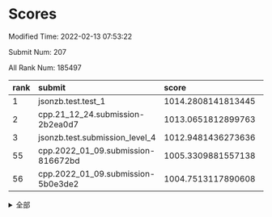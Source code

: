 # Scores

Modified Time: 2022-02-13 07:53:22

Submit Num: 207

All Rank Num: 185497

| rank |               submit               |       score        |       sigma        | pk_num |
| :--- | :--------------------------------- | :----------------- | :----------------- | :----- |
| 1    | jsonzb.test.test_1                 | 1014.2808141813445 | 0.8456655342943011 | 3584   |
| 2    | cpp.21_12_24.submission-2b2ea0d7   | 1013.0651812899763 | 0.8065457869020571 | 3586   |
| 3    | jsonzb.test.submission_level_4     | 1012.9481436273636 | 0.794181109198224  | 3583   |
| 55   | cpp.2022_01_09.submission-816672bd | 1005.3309881557138 | 0.7030592640750726 | 3586   |
| 56   | cpp.2022_01_09.submission-5b0e3de2 | 1004.7513117890608 | 0.7189148400334094 | 3583   |


<details>
<summary>全部</summary>

| rank |                 submit                 |       score        |       sigma        | pk_num |
| :--- | :------------------------------------- | :----------------- | :----------------- | :----- |
| 1    | jsonzb.test.test_1                     | 1014.2808141813445 | 0.8456655342943011 | 3584   |
| 2    | cpp.21_12_24.submission-2b2ea0d7       | 1013.0651812899763 | 0.8065457869020571 | 3586   |
| 3    | jsonzb.test.submission_level_4         | 1012.9481436273636 | 0.794181109198224  | 3583   |
| 4    | gobigger.level_3.submission_level_3_40 | 1011.0255452591307 | 0.7565630635868702 | 3588   |
| 5    | gobigger.level_3.submission_level_3_4  | 1010.9853151672254 | 0.7794895644494536 | 3590   |
| 6    | gobigger.level_3.submission_level_3_7  | 1010.9455953162986 | 0.7548560844233062 | 3586   |
| 7    | gobigger.level_3.submission_level_3_21 | 1010.8277699511651 | 0.741963264302729  | 3586   |
| 8    | gobigger.level_3.submission_level_3_5  | 1010.8077830625659 | 0.7662515036877765 | 3585   |
| 9    | gobigger.level_3.submission_level_3_2  | 1010.8035463356701 | 0.772492605766164  | 3587   |
| 10   | gobigger.level_3.submission_level_3_46 | 1010.7603290593855 | 0.76627282376802   | 3591   |
| 11   | gobigger.level_3.submission_level_3_14 | 1010.6947730759413 | 0.7429867678826517 | 3585   |
| 12   | gobigger.level_3.submission_level_3_42 | 1010.6592916813396 | 0.7625647690278956 | 3583   |
| 13   | gobigger.level_3.submission_level_3_28 | 1010.5437747371446 | 0.7610729296822106 | 3584   |
| 14   | gobigger.level_3.submission_level_3_24 | 1010.4506848935673 | 0.7534611910851565 | 3586   |
| 15   | gobigger.level_3.submission_level_3_49 | 1010.4242389068454 | 0.7573958748108626 | 3586   |
| 16   | gobigger.level_3.submission_level_3_37 | 1010.422342786543  | 0.7539163099795371 | 3582   |
| 17   | gobigger.level_3.submission_level_3_1  | 1010.405704086806  | 0.766348819522075  | 3588   |
| 18   | gobigger.level_3.submission_level_3_16 | 1010.3516396861486 | 0.7624458631488019 | 3586   |
| 19   | gobigger.level_3.submission_level_3_29 | 1010.2933814752666 | 0.7704055575130687 | 3584   |
| 20   | gobigger.level_3.submission_level_3_41 | 1010.2066104551985 | 0.749561669514405  | 3585   |
| 21   | gobigger.level_3.submission_level_3_8  | 1010.1906073435401 | 0.7492926034037174 | 3584   |
| 22   | gobigger.level_3.submission_level_3_38 | 1010.1855837215746 | 0.7782692299103966 | 3586   |
| 23   | gobigger.level_3.submission_level_3_30 | 1010.1203879409337 | 0.755925777829483  | 3587   |
| 24   | gobigger.level_3.submission_level_3_36 | 1010.1109924325887 | 0.7632725365590183 | 3580   |
| 25   | gobigger.level_3.submission_level_3_9  | 1010.0571285018158 | 0.7580896571542175 | 3584   |
| 26   | gobigger.level_3.submission_level_3_12 | 1009.949006026713  | 0.7541223625046121 | 3585   |
| 27   | gobigger.level_3.submission_level_3_35 | 1009.9020480111523 | 0.7531723373353327 | 3585   |
| 28   | gobigger.level_3.submission_level_3_44 | 1009.8739161619219 | 0.7423098858928792 | 3585   |
| 29   | gobigger.level_3.submission_level_3_13 | 1009.8693144681519 | 0.7687349009281172 | 3586   |
| 30   | gobigger.level_3.submission_level_3_33 | 1009.7954209481406 | 0.7591045712986506 | 3579   |
| 31   | gobigger.level_3.submission_level_3_43 | 1009.7236319193989 | 0.7495358584422038 | 3592   |
| 32   | gobigger.level_3.submission_level_3_6  | 1009.7083122870347 | 0.7608063058590759 | 3586   |
| 33   | gobigger.level_3.submission_level_3_34 | 1009.6573568190066 | 0.7669436096347414 | 3582   |
| 34   | gobigger.level_3.submission_level_3_18 | 1009.638716451213  | 0.7401065107922913 | 3585   |
| 35   | gobigger.level_3.submission_level_3_11 | 1009.5819131240372 | 0.743136285637248  | 3593   |
| 36   | gobigger.level_3.submission_level_3_25 | 1009.5715498975268 | 0.7397234311477772 | 3584   |
| 37   | gobigger.level_3.submission_level_3_32 | 1009.5674414459157 | 0.7422314928420476 | 3586   |
| 38   | gobigger.level_3.submission_level_3_26 | 1009.540865563027  | 0.7548297240394839 | 3583   |
| 39   | gobigger.level_3.submission_level_3_15 | 1009.5166053533621 | 0.7594801249397963 | 3584   |
| 40   | gobigger.level_3.submission_level_3_22 | 1009.4484601471216 | 0.741119326925424  | 3583   |
| 41   | gobigger.level_3.submission_level_3_20 | 1009.3881430202955 | 0.7414175646491363 | 3586   |
| 42   | gobigger.level_3.submission_level_3_3  | 1009.3766897587135 | 0.745061816138626  | 3581   |
| 43   | gobigger.level_3.submission_level_3_39 | 1009.2653591497967 | 0.7449042362271295 | 3586   |
| 44   | gobigger.level_3.submission_level_3_0  | 1009.2586197420839 | 0.7666830788981848 | 3581   |
| 45   | gobigger.level_3.submission_level_3_19 | 1008.8620964051224 | 0.7413381570420031 | 3586   |
| 46   | gobigger.level_3.submission_level_3_31 | 1008.8469409724075 | 0.7435952390901672 | 3583   |
| 47   | gobigger.level_3.submission_level_3_45 | 1008.8355356761662 | 0.7501903361660462 | 3582   |
| 48   | gobigger.level_3.submission_level_3_23 | 1008.6209036368126 | 0.7455493574512437 | 3583   |
| 49   | gobigger.level_3.submission_level_3_17 | 1008.5609234626487 | 0.7326780801002568 | 3582   |
| 50   | gobigger.level_3.submission_level_3_27 | 1008.3952709839102 | 0.7325171874852029 | 3585   |
| 51   | gobigger.level_3.submission_level_3_47 | 1008.272639159841  | 0.7266416059804894 | 3591   |
| 52   | gobigger.level_3.submission_level_3_48 | 1008.0757287010152 | 0.7319618223025979 | 3587   |
| 53   | gobigger.level_3.submission_level_3_10 | 1007.2386845708579 | 0.7456543298824151 | 3585   |
| 54   | gobigger.level_1.submission_level_1_6  | 1005.3398392084518 | 0.7275072106521211 | 3590   |
| 55   | cpp.2022_01_09.submission-816672bd     | 1005.3309881557138 | 0.7030592640750726 | 3586   |
| 56   | cpp.2022_01_09.submission-5b0e3de2     | 1004.7513117890608 | 0.7189148400334094 | 3583   |
| 57   | gobigger.level_1.submission_level_1_43 | 1004.73932756821   | 0.715691772377494  | 3582   |
| 58   | gobigger.level_1.submission_level_1_15 | 1004.7074032981369 | 0.722879019161493  | 3591   |
| 59   | gobigger.level_1.submission_level_1_32 | 1004.6201807565491 | 0.7122483879047332 | 3586   |
| 60   | gobigger.level_1.submission_level_1_31 | 1004.4607288183315 | 0.7030692219334187 | 3582   |
| 61   | gobigger.level_1.submission_level_1_10 | 1004.2391085256909 | 0.720432442745502  | 3584   |
| 62   | gobigger.level_1.submission_level_1_37 | 1004.1913988788017 | 0.728581088316843  | 3589   |
| 63   | gobigger.level_1.submission_level_1_36 | 1004.1879485129813 | 0.7103138530629687 | 3588   |
| 64   | gobigger.level_1.submission_level_1_45 | 1004.1410724788982 | 0.7450989698745799 | 3581   |
| 65   | gobigger.level_1.submission_level_1_27 | 1004.1014632649674 | 0.722795800047388  | 3583   |
| 66   | gobigger.level_1.submission_level_1_13 | 1003.9917006464649 | 0.7187541213822866 | 3586   |
| 67   | gobigger.level_1.submission_level_1_8  | 1003.9296874787693 | 0.7092075349568695 | 3587   |
| 68   | gobigger.level_1.submission_level_1_35 | 1003.8711122639706 | 0.7169942230286966 | 3581   |
| 69   | gobigger.level_1.submission_level_1_41 | 1003.815036814157  | 0.7259140519269419 | 3583   |
| 70   | gobigger.level_1.submission_level_1_44 | 1003.7779686656655 | 0.7095750586919967 | 3583   |
| 71   | gobigger.level_1.submission_level_1_2  | 1003.6272884167337 | 0.71323165250198   | 3585   |
| 72   | gobigger.level_1.submission_level_1_23 | 1003.6247091989849 | 0.7275595800429361 | 3576   |
| 73   | gobigger.level_1.submission_level_1_29 | 1003.6075238213527 | 0.705455200461132  | 3589   |
| 74   | gobigger.level_1.submission_level_1_20 | 1003.6061565746998 | 0.7100586308102036 | 3583   |
| 75   | gobigger.level_1.submission_level_1_46 | 1003.3390061141382 | 0.7145249322178376 | 3586   |
| 76   | gobigger.level_1.submission_level_1_26 | 1003.3319085462392 | 0.7164306378817772 | 3585   |
| 77   | gobigger.level_1.submission_level_1_16 | 1003.2944834364463 | 0.7219010424061888 | 3582   |
| 78   | gobigger.level_1.submission_level_1_21 | 1003.2443481100657 | 0.707067291675739  | 3579   |
| 79   | gobigger.level_1.submission_level_1_42 | 1003.174459960744  | 0.7215776499029544 | 3580   |
| 80   | gobigger.level_1.submission_level_1_28 | 1003.073030847893  | 0.720000637905129  | 3579   |
| 81   | gobigger.level_1.submission_level_1_18 | 1003.0283226463647 | 0.7059504034322329 | 3580   |
| 82   | gobigger.level_1.submission_level_1_24 | 1002.9846907136024 | 0.7255574714029728 | 3587   |
| 83   | gobigger.level_1.submission_level_1_22 | 1002.9600217335145 | 0.7137130140055503 | 3588   |
| 84   | gobigger.level_1.submission_level_1_14 | 1002.9264555747774 | 0.7079505710813471 | 3579   |
| 85   | gobigger.level_1.submission_level_1_47 | 1002.9119764959241 | 0.7173215653941006 | 3588   |
| 86   | gobigger.level_1.submission_level_1_4  | 1002.8879494401584 | 0.7041363750647336 | 3584   |
| 87   | gobigger.level_1.submission_level_1_25 | 1002.7688535037103 | 0.7091079742843233 | 3584   |
| 88   | gobigger.level_1.submission_level_1_12 | 1002.7371554294765 | 0.7236875360191797 | 3589   |
| 89   | gobigger.level_1.submission_level_1_9  | 1002.688457996846  | 0.7175008168139965 | 3579   |
| 90   | gobigger.level_1.submission_level_1_11 | 1002.6769707449164 | 0.723931683054139  | 3582   |
| 91   | gobigger.level_1.submission_level_1_5  | 1002.5731806700232 | 0.7125406166125785 | 3586   |
| 92   | gobigger.level_1.submission_level_1_39 | 1002.5371708517213 | 0.7145513293362963 | 3578   |
| 93   | gobigger.level_1.submission_level_1_1  | 1002.5249990904797 | 0.7225277700359808 | 3585   |
| 94   | gobigger.level_1.submission_level_1_34 | 1002.4951305217331 | 0.7076896135129768 | 3585   |
| 95   | gobigger.level_1.submission_level_1_40 | 1002.4922504189475 | 0.714779198088168  | 3588   |
| 96   | gobigger.level_1.submission_level_1_3  | 1002.4771647712807 | 0.7147885990786151 | 3582   |
| 97   | gobigger.level_1.submission_level_1_0  | 1002.4559690805945 | 0.7167956646849565 | 3588   |
| 98   | gobigger.level_1.submission_level_1_33 | 1002.4273391450381 | 0.7089997858913923 | 3586   |
| 99   | gobigger.level_1.submission_level_1_49 | 1002.3736966665014 | 0.7126846227301366 | 3584   |
| 100  | gobigger.level_1.submission_level_1_30 | 1002.2258111188769 | 0.7241928711744839 | 3584   |
| 101  | gobigger.level_1.submission_level_1_17 | 1002.1588442408366 | 0.7115806335008912 | 3583   |
| 102  | gobigger.level_1.submission_level_1_19 | 1002.1204791278413 | 0.7190308410849762 | 3583   |
| 103  | gobigger.level_1.submission_level_1_7  | 1002.076369407364  | 0.7185528781551351 | 3583   |
| 104  | gobigger.level_1.submission_level_1_38 | 1001.9479343630918 | 0.7235534251616198 | 3579   |
| 105  | gobigger.level_1.submission_level_1_48 | 1001.7575890164277 | 0.7054131843103442 | 3583   |
| 106  | gobigger.random.submission_random_30   | 997.6338568490772  | 0.6999854383919798 | 3583   |
| 107  | gobigger.random.submission_random_34   | 996.9602278691518  | 0.7204711395728913 | 3582   |
| 108  | gobigger.random.submission_random_12   | 996.7987359226188  | 0.7138518538406362 | 3587   |
| 109  | gobigger.random.submission_random_29   | 996.7249162159184  | 0.7056344164958576 | 3590   |
| 110  | gobigger.random.submission_random_6    | 996.6954084944706  | 0.6963583462417562 | 3590   |
| 111  | gobigger.random.submission_random_44   | 996.6346062322151  | 0.7152206007781691 | 3586   |
| 112  | gobigger.random.submission_random_19   | 996.6214539779363  | 0.7021832420067885 | 3581   |
| 113  | gobigger.random.submission_random_48   | 996.4649986773562  | 0.6985615747963051 | 3588   |
| 114  | gobigger.random.submission_random_42   | 996.4324587957559  | 0.7105508966775765 | 3589   |
| 115  | gobigger.random.submission_random_38   | 996.425112626774   | 0.7157082846116679 | 3588   |
| 116  | gobigger.random.submission_random_41   | 996.4215755924521  | 0.7157120591342087 | 3587   |
| 117  | gobigger.random.submission_random_36   | 996.4080421968023  | 0.7074295070351829 | 3585   |
| 118  | gobigger.random.submission_random_0    | 996.3892503060337  | 0.7132809204619044 | 3587   |
| 119  | gobigger.random.submission_random_18   | 996.3703135948364  | 0.6997795385987458 | 3585   |
| 120  | gobigger.random.submission_random_23   | 996.3213025188485  | 0.7091680036131975 | 3584   |
| 121  | gobigger.random.submission_random_33   | 996.2535334734874  | 0.7033265150619368 | 3588   |
| 122  | gobigger.random.submission_random_9    | 996.2262676271387  | 0.702815040057979  | 3590   |
| 123  | gobigger.random.submission_random_32   | 996.2143679603486  | 0.7086202918531789 | 3583   |
| 124  | gobigger.random.submission_random_14   | 996.2136408427363  | 0.7169192666335421 | 3582   |
| 125  | gobigger.random.submission_random_2    | 996.2099545495215  | 0.7136411271531797 | 3576   |
| 126  | gobigger.random.submission_random_5    | 996.1734069623441  | 0.7174850599154134 | 3584   |
| 127  | gobigger.random.submission_random_13   | 996.1594450918684  | 0.7150089628791145 | 3584   |
| 128  | gobigger.random.submission_random_27   | 996.1033435162625  | 0.7125530044341097 | 3584   |
| 129  | gobigger.random.submission_random_39   | 996.0206433576606  | 0.7108897001342073 | 3579   |
| 130  | gobigger.random.submission_random_31   | 995.9771965634367  | 0.7100913084725865 | 3587   |
| 131  | gobigger.random.submission_random_47   | 995.9445712239605  | 0.716345157791958  | 3579   |
| 132  | gobigger.random.submission_random_43   | 995.9170102014298  | 0.7088284628733074 | 3584   |
| 133  | gobigger.random.submission_random_35   | 995.9030545078041  | 0.7069837108775124 | 3583   |
| 134  | gobigger.random.submission_random_46   | 995.9012645049352  | 0.7128098623570427 | 3588   |
| 135  | gobigger.random.submission_random_3    | 995.8534862479738  | 0.7159944711496762 | 3588   |
| 136  | gobigger.random.submission_random_45   | 995.8436400671496  | 0.7050644838467762 | 3581   |
| 137  | gobigger.random.submission_random_25   | 995.7795695360339  | 0.7053148752241359 | 3579   |
| 138  | gobigger.random.submission_random_28   | 995.7265559106143  | 0.71757247845958   | 3581   |
| 139  | gobigger.random.submission_random_21   | 995.7171307248898  | 0.7126836320946403 | 3584   |
| 140  | gobigger.random.submission_random_26   | 995.6179590238638  | 0.6951215906820383 | 3579   |
| 141  | gobigger.random.submission_random_8    | 995.5947914474198  | 0.7012676410064501 | 3583   |
| 142  | gobigger.random.submission_random_16   | 995.5943888475106  | 0.6999985801403711 | 3588   |
| 143  | gobigger.random.submission_random_7    | 995.5721167775081  | 0.7137687448410545 | 3591   |
| 144  | gobigger.random.submission_random_22   | 995.5410755626126  | 0.7047603921272662 | 3583   |
| 145  | gobigger.random.submission_random_40   | 995.5081761515747  | 0.710134768665772  | 3585   |
| 146  | gobigger.random.submission_random_17   | 995.432008628983   | 0.7144446766290434 | 3582   |
| 147  | gobigger.random.submission_random_10   | 995.2983457887616  | 0.7016357211722867 | 3586   |
| 148  | gobigger.random.submission_random_1    | 995.2975113273311  | 0.7310328262776906 | 3583   |
| 149  | gobigger.random.submission_random_20   | 995.289618718103   | 0.7247638848167749 | 3585   |
| 150  | gobigger.random.submission_random_11   | 995.2465102957057  | 0.7124741619705549 | 3585   |
| 151  | gobigger.random.submission_random_49   | 995.228801593491   | 0.7009719799515123 | 3587   |
| 152  | gobigger.random.submission_random_15   | 995.0043711729066  | 0.7259552609377409 | 3585   |
| 153  | gobigger.random.submission_random_37   | 994.6525822394692  | 0.729926319499792  | 3580   |
| 154  | gobigger.random.submission_random_4    | 994.619743281012   | 0.7208143455084328 | 3583   |
| 155  | gobigger.random.submission_random_24   | 994.5312281584639  | 0.7116155624378966 | 3582   |
| 156  | gobigger.level_2.submission_level_2_46 | 994.3360239001096  | 0.720881513910411  | 3588   |
| 157  | gobigger.level_2.submission_level_2_43 | 994.1979524538036  | 0.7130329587245994 | 3584   |
| 158  | gobigger.level_2.submission_level_2_36 | 993.5808905572901  | 0.7235952324696232 | 3586   |
| 159  | gobigger.level_2.submission_level_2_37 | 993.5425601823465  | 0.724234454786579  | 3584   |
| 160  | gobigger.level_2.submission_level_2_24 | 993.2143823047594  | 0.7301938508458224 | 3589   |
| 161  | gobigger.level_2.submission_level_2_6  | 993.1997339187344  | 0.7418020435618681 | 3582   |
| 162  | gobigger.level_2.submission_level_2_5  | 993.0856047772637  | 0.7324892374702999 | 3585   |
| 163  | gobigger.level_2.submission_level_2_1  | 993.0581938568574  | 0.740929444176375  | 3586   |
| 164  | gobigger.level_2.submission_level_2_25 | 993.0328328818354  | 0.7193079608765919 | 3582   |
| 165  | gobigger.level_2.submission_level_2_22 | 993.0270800769318  | 0.7428865500679865 | 3584   |
| 166  | gobigger.level_2.submission_level_2_17 | 993.0111868238974  | 0.7237830744907133 | 3584   |
| 167  | gobigger.level_2.submission_level_2_0  | 992.9908652600369  | 0.7229961570997541 | 3585   |
| 168  | gobigger.level_2.submission_level_2_38 | 992.9182382671501  | 0.7303530547364826 | 3582   |
| 169  | gobigger.level_2.submission_level_2_27 | 992.7533448882505  | 0.742461445160186  | 3585   |
| 170  | gobigger.level_2.submission_level_2_26 | 992.7132800328737  | 0.747600872941281  | 3587   |
| 171  | gobigger.level_2.submission_level_2_34 | 992.6643737496353  | 0.7244677435595253 | 3583   |
| 172  | gobigger.level_2.submission_level_2_11 | 992.6455496136599  | 0.7448377181800002 | 3590   |
| 173  | gobigger.level_2.submission_level_2_45 | 992.633052843616   | 0.7267257630408509 | 3583   |
| 174  | gobigger.level_2.submission_level_2_10 | 992.5859587527146  | 0.7419520183238368 | 3579   |
| 175  | gobigger.level_2.submission_level_2_18 | 992.5318115561046  | 0.7506025242728857 | 3584   |
| 176  | gobigger.level_2.submission_level_2_23 | 992.4926050911934  | 0.740718557758276  | 3588   |
| 177  | gobigger.level_2.submission_level_2_40 | 992.4792266933904  | 0.7266305058055832 | 3582   |
| 178  | gobigger.level_2.submission_level_2_42 | 992.4426547606319  | 0.7409504956794093 | 3581   |
| 179  | gobigger.level_2.submission_level_2_33 | 992.4287633811991  | 0.7475360878267562 | 3581   |
| 180  | gobigger.level_2.submission_level_2_49 | 992.4105290729293  | 0.7379063805869427 | 3587   |
| 181  | gobigger.level_2.submission_level_2_44 | 992.3283221805307  | 0.7432258984145285 | 3590   |
| 182  | gobigger.level_2.submission_level_2_28 | 992.2296615507631  | 0.7287216929270341 | 3581   |
| 183  | gobigger.level_2.submission_level_2_31 | 992.1845975117214  | 0.7493513042614615 | 3581   |
| 184  | gobigger.level_2.submission_level_2_35 | 992.1166999808845  | 0.7472657049779936 | 3587   |
| 185  | gobigger.level_2.submission_level_2_16 | 992.1008200152969  | 0.7612808077756078 | 3592   |
| 186  | gobigger.level_2.submission_level_2_21 | 992.082730767122   | 0.7449434526047237 | 3581   |
| 187  | gobigger.level_2.submission_level_2_9  | 992.0766024657144  | 0.7260962193372711 | 3584   |
| 188  | gobigger.level_2.submission_level_2_12 | 991.9491416287706  | 0.7474763425794733 | 3584   |
| 189  | gobigger.level_2.submission_level_2_47 | 991.8273417647897  | 0.7349239054178195 | 3594   |
| 190  | gobigger.level_2.submission_level_2_20 | 991.6982804192706  | 0.7366945355033208 | 3586   |
| 191  | gobigger.level_2.submission_level_2_39 | 991.551597254823   | 0.7427697707340698 | 3584   |
| 192  | gobigger.level_2.submission_level_2_13 | 991.5128760601823  | 0.7438179910285883 | 3587   |
| 193  | gobigger.level_2.submission_level_2_41 | 991.3992757875327  | 0.7519694838573768 | 3583   |
| 194  | gobigger.level_2.submission_level_2_32 | 991.3554303211608  | 0.7492854125678514 | 3585   |
| 195  | gobigger.level_2.submission_level_2_29 | 991.2903223099546  | 0.7469449070903598 | 3586   |
| 196  | gobigger.level_2.submission_level_2_14 | 991.2186255192485  | 0.7284840827999884 | 3579   |
| 197  | gobigger.level_2.submission_level_2_48 | 991.1691126498464  | 0.7739375536738341 | 3585   |
| 198  | gobigger.level_2.submission_level_2_4  | 991.0667769253644  | 0.747968179652251  | 3581   |
| 199  | gobigger.level_2.submission_level_2_2  | 990.9861149914533  | 0.756291803279349  | 3582   |
| 200  | gobigger.level_2.submission_level_2_30 | 990.9236487541181  | 0.7370599901048952 | 3580   |
| 201  | gobigger.level_2.submission_level_2_8  | 990.8572966638521  | 0.7430207914920307 | 3585   |
| 202  | gobigger.level_2.submission_level_2_19 | 990.8213303430431  | 0.7666416195071444 | 3578   |
| 203  | gobigger.level_2.submission_level_2_3  | 990.7852082743265  | 0.7647210671444733 | 3584   |
| 204  | gobigger.level_2.submission_level_2_7  | 990.4288641426787  | 0.7752342218713889 | 3591   |
| 205  | gobigger.level_2.submission_level_2_15 | 989.8823752642829  | 0.7594945771032602 | 3583   |
| 206  | gobigger.none.submission_none_1        | 979.9660713935856  | 1.1753895917804    | 3584   |
| 207  | gobigger.none.submission_none_0        | 974.623537767644   | 1.549460977395308  | 3582   |

</details>
